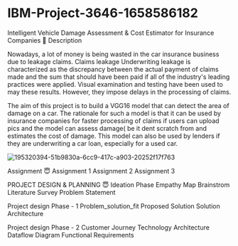 # IBM-Project-3646-1658586182
Intelligent Vehicle Damage Assessment & Cost Estimator for Insurance Companies 🙂
Description


Nowadays, a lot of money is being wasted in the car insurance business due to leakage claims. Claims leakage Underwriting leakage is characterized as the discrepancy between the actual payment of claims made and the sum that should have been paid if all of the industry's leading practices were applied. Visual examination and testing have been used to may these results. However, they impose delays in the processing of claims.



The aim of this project is to build a VGG16 model that can detect the area of damage on a car. The rationale for such a model is that it can be used by insurance companies for faster processing of claims if users can upload pics and the model can assess damage( be it dent scratch from and estimates the cost of damage. This model can also be used by lenders if they are underwriting a car loan, especially for a used car.


![195320394-51b9830a-6cc9-417c-a903-20252f17f763](https://user-images.githubusercontent.com/98036601/196868024-eba00900-1506-45bc-abe8-93315239859a.jpg)


Assignment 😇
Assignment 1
Assignment 2
Assignment 3
 

PROJECT DESIGN & PLANNING 😇
Ideation Phase
Empathy Map
Brainstrom
Literature Survey
Problem Statement


Project design Phase - 1
Problem_solution_fit
Proposed Solution
Solution Architecture


Project design Phase - 2
Customer Journey
Technology Architecture
Dataflow Diagram
Functional Requirements
